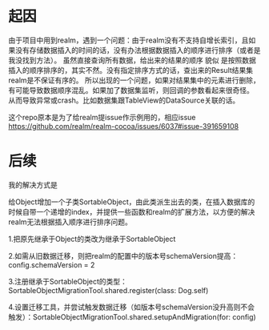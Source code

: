 # 起因

由于项目中用到realm，遇到一个问题：由于realm没有不支持自增长索引，且如果没有存储数据插入的时间的话，没有办法根据数据插入的顺序进行排序（或者是我没找到方法）。
虽然直接查询所有数据，给出来的结果的顺序 貌似 是按照数据插入的顺序排序的，其实不然。没有指定排序方式的话，查出来的Result结果集realm是不保证有序的。
所以出现的一个问题，如果对结果集中的元素进行删除，有可能导致数据顺序混乱。如果加了数据集监听，则回调的参数看起来很奇怪。
从而导致异常或crash。比如数据集跟TableView的DataSource关联的话。

这个repo原本是为了给realm提issue作示例用的，相应issue https://github.com/realm/realm-cocoa/issues/6037#issue-391659108

# 后续

我的解决方式是

给Object增加一个子类SortableObject，由此类派生出去的类，在插入数据库的时候自带一个递增的index，并提供一些函数和realm的扩展方法，以方便的解决realm无法根据插入顺序进行排序问题。

1.把原先继承于Object的类改为继承于SortableObject

2.如需从旧数据迁移，则把realm的配置中的版本号schemaVersion提高：config.schemaVersion = 2

3.注册继承于SortableObject的类型：SortableObjectMigrationTool.shared.register(class: Dog.self)

4.设置迁移工具，并尝试触发数据迁移（如版本号schemaVersion没升高则不会触发）：SortableObjectMigrationTool.shared.setupAndMigration(for: config)

